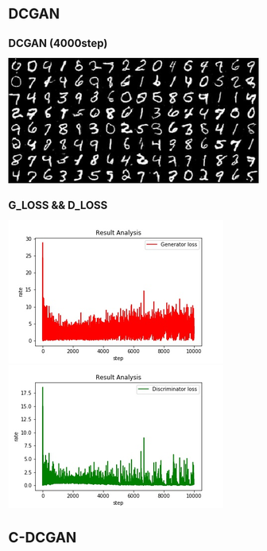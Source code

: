  # DCGAN



## DCGAN (4000step)
![image](https://github.com/Allen123321/D-L/blob/master/gan-network/local_run/04000-gen.jpg)
## G_LOSS && D_LOSS
![image](https://github.com/Allen123321/D-L/blob/master/gan-network/DC-GAN/G_loss.jpg)
![image](https://github.com/Allen123321/D-L/blob/master/gan-network/DC-GAN/_D_loss.jpg)

# C-DCGAN

